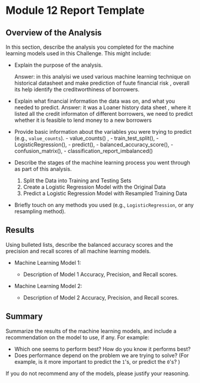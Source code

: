 # Module 12 Report Template

## Overview of the Analysis

In this section, describe the analysis you completed for the machine learning models used in this Challenge. This might include:

* Explain the purpose of the analysis.

    Answer:  in this analyisi we used various machine learning technique on historical datasheet and make prediction of fuute financial risk , overall its help identify the creditworthiness of borrowers.
* Explain what financial information the data was on, and what you needed to predict.
    Answer: it was a Loaner history data sheet , where it listed all the credit informaton of different borrowers, we  need to predict whether it is feasible to lend money to a new borrowers
* Provide basic information about the variables you were trying to predict (e.g., `value_counts`).
      - value_counts() , 
      - train_test_split(), 
      - LogisticRegression(), 
      - predict(), 
      - balanced_accuracy_score(),
      - confusion_matrix(), 
      - classification_report_imbalanced() 
* Describe the stages of the machine learning process you went through as part of this analysis.
    1. Split the Data into Training and Testing Sets 
    2. Create a Logistic Regression Model with the Original Data
    3. Predict a Logistic Regression Model with Resampled Training Data
    

* Briefly touch on any methods you used (e.g., `LogisticRegression`, or any resampling method).

## Results

Using bulleted lists, describe the balanced accuracy scores and the precision and recall scores of all machine learning models.

* Machine Learning Model 1:
  * Description of Model 1 Accuracy, Precision, and Recall scores.



* Machine Learning Model 2:
  * Description of Model 2 Accuracy, Precision, and Recall scores.

## Summary

Summarize the results of the machine learning models, and include a recommendation on the model to use, if any. For example:
* Which one seems to perform best? How do you know it performs best?
* Does performance depend on the problem we are trying to solve? (For example, is it more important to predict the `1`'s, or predict the `0`'s? )

If you do not recommend any of the models, please justify your reasoning.
